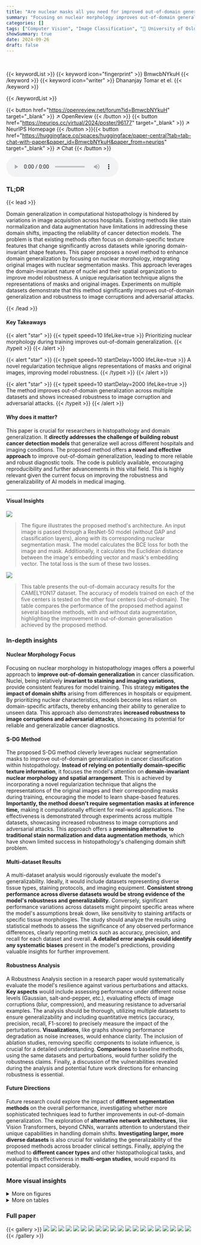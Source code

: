 ```yaml
---
title: "Are nuclear masks all you need for improved out-of-domain generalisation? A closer look at cancer classification in histopathology"
summary: "Focusing on nuclear morphology improves out-of-domain generalization in cancer classification from histopathology images by leveraging nuclear segmentation masks during training."
categories: []
tags: ["Computer Vision", "Image Classification", "🏢 University of Oslo",]
showSummary: true
date: 2024-09-26
draft: false
---
```


<br>

{{< keywordList >}}
{{< keyword icon="fingerprint" >}} BmwcbNYkuH {{< /keyword >}}
{{< keyword icon="writer" >}} Dhananjay Tomar et el. {{< /keyword >}}
 
{{< /keywordList >}}

{{< button href="https://openreview.net/forum?id=BmwcbNYkuH" target="_blank" >}}
↗ OpenReview
{{< /button >}}
{{< button href="https://neurips.cc/virtual/2024/poster/96177" target="_blank" >}}
↗ NeurIPS Homepage
{{< /button >}}{{< button href="https://huggingface.co/spaces/huggingface/paper-central?tab=tab-chat-with-paper&paper_id=BmwcbNYkuH&paper_from=neurips" target="_blank" >}}
↗ Chat
{{< /button >}}



<audio controls>
    <source src="https://ai-paper-reviewer.com/BmwcbNYkuH/podcast.wav" type="audio/wav">
    Your browser does not support the audio element.
</audio>


### TL;DR


{{< lead >}}

Domain generalization in computational histopathology is hindered by variations in image acquisition across hospitals.  Existing methods like stain normalization and data augmentation have limitations in addressing these domain shifts, impacting the reliability of cancer detection models. The problem is that existing methods often focus on domain-specific texture features that change significantly across datasets while ignoring domain-invariant shape features. This paper proposes a novel method to enhance domain generalization by focusing on nuclear morphology, integrating original images with nuclear segmentation masks. This approach leverages the domain-invariant nature of nuclei and their spatial organization to improve model robustness. A unique regularisation technique aligns the representations of masks and original images. Experiments on multiple datasets demonstrate that this method significantly improves out-of-domain generalization and robustness to image corruptions and adversarial attacks.

{{< /lead >}}


#### Key Takeaways

{{< alert "star" >}}
{{< typeit speed=10 lifeLike=true >}} Prioritizing nuclear morphology during training improves out-of-domain generalization. {{< /typeit >}}
{{< /alert >}}

{{< alert "star" >}}
{{< typeit speed=10 startDelay=1000 lifeLike=true >}} A novel regularization technique aligns representations of masks and original images, improving model robustness. {{< /typeit >}}
{{< /alert >}}

{{< alert "star" >}}
{{< typeit speed=10 startDelay=2000 lifeLike=true >}} The method improves out-of-domain generalization across multiple datasets and shows increased robustness to image corruption and adversarial attacks. {{< /typeit >}}
{{< /alert >}}

#### Why does it matter?
This paper is crucial for researchers in histopathology and domain generalization.  It **directly addresses the challenge of building robust cancer detection models** that generalize well across different hospitals and imaging conditions. The proposed method offers **a novel and effective approach** to improve out-of-domain generalization, leading to more reliable and robust diagnostic tools.  The code is publicly available, encouraging reproducibility and further advancements in this vital field. This is highly relevant given the current focus on improving the robustness and generalizability of AI models in medical imaging.

------
#### Visual Insights



![](https://ai-paper-reviewer.com/BmwcbNYkuH/figures_3_1.jpg)

> The figure illustrates the proposed method's architecture.  An input image is passed through a ResNet-50 model (without GAP and classification layers), along with its corresponding nuclear segmentation mask. The model calculates the BCE loss for both the image and mask.  Additionally, it calculates the Euclidean distance between the image's embedding vector and mask's embedding vector. The total loss is the sum of these two losses.





![](https://ai-paper-reviewer.com/BmwcbNYkuH/tables_5_1.jpg)

> This table presents the out-of-domain accuracy results for the CAMELYON17 dataset.  The accuracy of models trained on each of the five centers is tested on the other four centers (out-of-domain). The table compares the performance of the proposed method against several baseline methods, with and without data augmentation, highlighting the improvement in out-of-domain generalisation achieved by the proposed method.





### In-depth insights


#### Nuclear Morphology Focus
Focusing on nuclear morphology in histopathology images offers a powerful approach to **improve out-of-domain generalization** in cancer classification.  Nuclei, being relatively **invariant to staining and imaging variations**, provide consistent features for model training.  This strategy **mitigates the impact of domain shifts** arising from differences in hospitals or equipment.  By prioritizing nuclear characteristics, models become less reliant on domain-specific artifacts, thereby enhancing their ability to generalize to unseen data.  This approach also demonstrates **increased robustness to image corruptions and adversarial attacks**, showcasing its potential for reliable and generalizable cancer diagnostics.

#### S-DG Method
The proposed S-DG method cleverly leverages nuclear segmentation masks to improve out-of-domain generalization in cancer classification within histopathology.  **Instead of relying on potentially domain-specific texture information**, it focuses the model's attention on **domain-invariant nuclear morphology and spatial arrangement**.  This is achieved by incorporating a novel regularization technique that aligns the representations of the original images and their corresponding masks during training, encouraging the model to learn shape-based features. **Importantly, the method doesn't require segmentation masks at inference time,** making it computationally efficient for real-world applications.  The effectiveness is demonstrated through experiments across multiple datasets, showcasing increased robustness to image corruptions and adversarial attacks.  This approach offers a **promising alternative to traditional stain normalization and data augmentation methods**, which have shown limited success in histopathology's challenging domain shift problem.

#### Multi-dataset Results
A multi-dataset analysis would rigorously evaluate the model's generalizability.  Ideally, it would include datasets representing diverse tissue types, staining protocols, and imaging equipment. **Consistent strong performance across diverse datasets would be strong evidence of the model's robustness and generalizability.** Conversely, significant performance variations across datasets might pinpoint specific areas where the model's assumptions break down, like sensitivity to staining artifacts or specific tissue morphologies. The study should analyze the results using statistical methods to assess the significance of any observed performance differences, clearly reporting metrics such as accuracy, precision, and recall for each dataset and overall. **A detailed error analysis could identify any systematic biases** present in the model's predictions, providing valuable insights for further improvement.

#### Robustness Analysis
A Robustness Analysis section in a research paper would systematically evaluate the model's resilience against various perturbations and attacks.  **Key aspects** would include assessing performance under different noise levels (Gaussian, salt-and-pepper, etc.), evaluating effects of image corruptions (blur, compression), and measuring resistance to adversarial examples.  The analysis should be thorough, utilizing multiple datasets to ensure generalizability and including quantitative metrics (accuracy, precision, recall, F1-score) to precisely measure the impact of the perturbations.  **Visualizations**, like graphs showing performance degradation as noise increases, would enhance clarity. The inclusion of ablation studies, removing specific components to isolate influence, is crucial for a detailed understanding.  **Comparisons** to baseline methods, using the same datasets and perturbations, would further solidify the robustness claims.  Finally, a discussion of the vulnerabilities revealed during the analysis and potential future work directions for enhancing robustness is essential.

#### Future Directions
Future research could explore the impact of **different segmentation methods** on the overall performance, investigating whether more sophisticated techniques lead to further improvements in out-of-domain generalization.  The exploration of **alternative network architectures**, like Vision Transformers, beyond CNNs, warrants attention to understand their unique capabilities in handling domain shifts.  **Investigating larger, more diverse datasets** is also crucial for validating the generalizability of the proposed methods across broader clinical settings.  Finally, applying the method to **different cancer types** and other histopathological tasks, and evaluating its effectiveness in **multi-organ studies**, would expand its potential impact considerably.


### More visual insights

<details>
<summary>More on figures
</summary>


![](https://ai-paper-reviewer.com/BmwcbNYkuH/figures_7_1.jpg)

> This figure illustrates the proposed method's architecture.  The input is either an H&E stained image or that same image multiplied by its nuclear segmentation mask (with 50% probability). Both the image and the mask are passed through a ResNet-50 network (without GAP and classification layers). The network produces embedding vectors for both the image and the mask. The method minimizes the Binary Cross-Entropy (BCE) loss for both inputs and the Euclidean distance between their embedding vectors. This encourages the network to learn features that are shared by the original image and the mask, prioritizing the nuclei.


![](https://ai-paper-reviewer.com/BmwcbNYkuH/figures_8_1.jpg)

> The figure illustrates the proposed method's architecture.  An input image (with a 50% chance of being multiplied by its corresponding nuclear segmentation mask) and the mask itself are fed into a ResNet-50 network. The network outputs embedding vectors for both the image and the mask. The method minimizes both the Binary Cross-Entropy (BCE) loss for image and mask classification and the L2 distance between the embedding vectors, encouraging alignment between image and mask representations.


![](https://ai-paper-reviewer.com/BmwcbNYkuH/figures_9_1.jpg)

> This figure illustrates the proposed method's architecture.  The input is either the original image or the original image multiplied by its nuclear segmentation mask (with 50% probability for each). Both the image and the mask are passed through a ResNet-50 network. The network outputs embedding vectors for both. The loss function minimizes both the binary cross-entropy between the network's predictions and ground truth for both the image and the mask, and also the Euclidean distance between the two embedding vectors.  This approach encourages the network to learn features that align between the original image and its mask, prioritizing nuclear morphology.


![](https://ai-paper-reviewer.com/BmwcbNYkuH/figures_24_1.jpg)

> The figure illustrates the proposed method's architecture.  An input image (or the image multiplied by its nuclear segmentation mask with 50% probability) and its corresponding mask are fed into a ResNet-50 network. The network generates embedding vectors for both the image and mask. The method minimizes the Binary Cross-Entropy (BCE) loss for both the image and the mask, and also minimizes the L2 distance between the embedding vectors. This encourages the network to learn features from both the image and mask that are related to the nuclei and helps to improve out-of-domain generalization.


![](https://ai-paper-reviewer.com/BmwcbNYkuH/figures_25_1.jpg)

> The figure illustrates the proposed method's architecture.  The input image (or, with 50% probability, the image multiplied by its nuclear segmentation mask) and its corresponding mask are fed into a ResNet-50 network. The network outputs embedding vectors for both the image and the mask, and the method minimizes the Binary Cross-Entropy loss for both, as well as the L2 distance between the two embedding vectors. This encourages the network to focus on the features present in the nuclear masks, improving out-of-domain generalization.


![](https://ai-paper-reviewer.com/BmwcbNYkuH/figures_26_1.jpg)

> The figure illustrates the proposed method's architecture.  An input image, optionally multiplied by its nuclear segmentation mask, and the corresponding mask are fed into a ResNet-50 network. The network generates embeddings for both the image and mask.  The model minimizes the Binary Cross-Entropy loss for both inputs and also minimizes the L2 distance between the image and mask embeddings. This encourages the network to focus on nuclear morphology and organization.


</details>




<details>
<summary>More on tables
</summary>


![](https://ai-paper-reviewer.com/BmwcbNYkuH/tables_6_1.jpg)
> This table presents the out-of-domain accuracy results for the CAMELYON17 dataset.  The models were trained on one of five centers and tested on the remaining four. The table compares the performance of the proposed method against several baselines, including different data augmentation and stain normalization techniques.  The results show the average accuracy and standard deviation across ten trials for each method and center.  Statistical significance is noted for the comparison of the proposed method against one specific baseline.

![](https://ai-paper-reviewer.com/BmwcbNYkuH/tables_6_2.jpg)
> This table presents the out-of-domain accuracy results on the CAMELYON17 dataset.  The dataset is split into five centers, each serving as a separate training domain. The table compares the performance of several methods (ERM, Macenko, HoVerNet, RandSNA, RSC, L2D, Ours, and their augmentations) across these five centers.  The 'Ours' method represents the proposed method from the paper, with variants showing effects of regularization and data augmentation.  The average accuracy across all five centers is shown for each method, allowing for a comparison of generalization performance.

![](https://ai-paper-reviewer.com/BmwcbNYkuH/tables_15_1.jpg)
> This table presents the out-of-domain accuracy results for the CAMELYON17 dataset.  The models were trained on one of five medical centers (each considered a different domain) and tested on the remaining four.  The table compares the performance of the proposed method against several baselines, including stain normalization and data augmentation techniques.  The results show the average accuracy across the four test domains for each training domain, indicating the generalizability of each model.

![](https://ai-paper-reviewer.com/BmwcbNYkuH/tables_15_2.jpg)
> This table presents the out-of-domain accuracy results on the CAMELYON17 dataset.  The dataset is split into five centers, each serving as a separate training domain. The table shows the performance of various methods (including the proposed method) on each of the test centers (out-of-domain). The best and second-best performing methods are highlighted for each center.  Statistical significance is noted between the proposed method and a key baseline (L2D-Aug).  Variations of the proposed method are included for ablation study.

![](https://ai-paper-reviewer.com/BmwcbNYkuH/tables_15_3.jpg)
> This table presents the out-of-domain accuracy results on the CAMELYON17 dataset.  The dataset is split into five centers, each serving as a separate training domain. The table shows the performance of different methods, including the proposed method, on each test domain.  The best performing method is highlighted in bold for each center. The average accuracy across all centers is also shown.  A statistical significance test is mentioned, indicating a high significance between the proposed method and one of the baselines.

![](https://ai-paper-reviewer.com/BmwcbNYkuH/tables_16_1.jpg)
> This table presents the out-of-domain accuracy results on the CAMELYON17 dataset.  The models were trained on data from one of five different medical centers (Centre 0-4) and tested on data from the remaining four centers.  The table compares the performance of several methods, including the proposed method, across these different centers.  The best and second-best accuracies are highlighted for each centre.  A statistical significance test is also reported comparing the proposed method with a baseline method.

![](https://ai-paper-reviewer.com/BmwcbNYkuH/tables_16_2.jpg)
> This table presents the out-of-domain accuracy results on the CAMELYON17 dataset.  The dataset is split into five centers (domains), and the table shows the performance of several methods trained on each center when tested on the other four centers.  The methods include several baselines (ERM, Macenko, HoVerNet, RandSNA, RSC, L2D) and the proposed method.  The results are shown with and without data augmentation.  The table highlights the best performing method for each center and provides a statistical comparison between the proposed method and L2D with augmentation.

![](https://ai-paper-reviewer.com/BmwcbNYkuH/tables_16_3.jpg)
> This table shows the out-of-domain accuracy results on the CAMELYON17 dataset.  The models were trained on one of five centers and tested on the remaining four.  The table compares the performance of the proposed method against several baseline methods, including ERM (Empirical Risk Minimization), Macenko stain normalization, HoVerNet, RandSNA, RSC, and L2D.  The results are presented with and without data augmentation, highlighting the impact of the proposed method on improving out-of-domain generalization.

![](https://ai-paper-reviewer.com/BmwcbNYkuH/tables_17_1.jpg)
> This table presents the out-of-domain accuracy results for the CAMELYON17 dataset.  The results are broken down by the training center (Centre-0 through Centre-4) for various methods, including baselines (ERM, Macenko, HoverNet, RandSNA, RSC, L2D) and the proposed method (Ours).  Augmented versions of the methods are also included. The table highlights the superior performance of the proposed method, particularly when augmented data is used, and showcases its statistical significance (p-value).

![](https://ai-paper-reviewer.com/BmwcbNYkuH/tables_17_2.jpg)
> This table presents the out-of-domain accuracy results for the CAMELYON17 dataset.  The models were trained on one of five centers (Centre 0-4) and then tested on the remaining four centers.  The table compares the proposed method ('Ours') against several baselines (ERM, Macenko, HoverNet, RandSNA, RSC, L2D), both with and without data augmentation.  The results show the average accuracy across the four test centers and highlight the superior performance of the proposed method, particularly when data augmentation is used.

![](https://ai-paper-reviewer.com/BmwcbNYkuH/tables_17_3.jpg)
> This table presents the out-of-domain accuracy results for the CAMELYON17 dataset.  The dataset is split into five centers, each used to train a model, and then tested on the remaining four centers.  The table compares the performance of different methods, including the proposed method, various baselines, and augmented versions, demonstrating the superior out-of-domain generalization capability of the proposed method. The statistical significance of the difference between the proposed method and a key baseline (L2D-Aug) is also noted. 

![](https://ai-paper-reviewer.com/BmwcbNYkuH/tables_18_1.jpg)
> This table presents the out-of-domain accuracy results on the CAMELYON17 dataset.  It compares the performance of the proposed method against several baseline methods across five different centers (considered as separate domains). The table shows the average accuracy and standard deviation for each method in each center, highlighting the best and second-best performing methods.  The statistical significance of the difference between the proposed method and L2D-Aug is noted, indicating a strong improvement in out-of-domain generalization by the proposed method.

![](https://ai-paper-reviewer.com/BmwcbNYkuH/tables_18_2.jpg)
> This table presents the out-of-domain accuracy results on the CAMELYON17 dataset.  The dataset is split into five centers, each treated as a separate domain.  The table shows the performance of various methods (ERM, Macenko, HoVerNet, RandSNA, RSC, L2D, and the proposed 'Ours' method) for each center when trained on a single center and tested on the others (out-of-domain).  The best and second-best results for each center are highlighted. Several variations of the proposed method are included, illustrating the impact of different components and data augmentation strategies.  Statistical significance between L2D-Aug and Ours-Aug is noted.

![](https://ai-paper-reviewer.com/BmwcbNYkuH/tables_18_3.jpg)
> This table shows the out-of-domain accuracy results on the CAMELYON17 dataset.  The dataset is split into five centers, each treated as a separate domain. The table presents the classification accuracy of different models trained on each center and tested on the other four centers (out-of-domain). It compares several methods including ERM (Empirical Risk Minimization), Macenko stain normalization, HoVerNet, RandStainNA, RSC, L2D, and the proposed method ('Ours').  Different variations of the proposed method are also included. The average accuracy across all centers is reported, along with statistical significance (p-value) of the difference between L2D-Aug and Ours-Aug.

![](https://ai-paper-reviewer.com/BmwcbNYkuH/tables_19_1.jpg)
> This table presents the out-of-domain accuracy results on the CAMELYON17 dataset.  The models were trained on one of five centers (Centre 0-4) and tested on the remaining four centers. The table shows the average accuracy and standard deviation across ten models trained per center and method.  Different domain generalization methods (ERM, Macenko, HoVerNet, RandSNA, RSC, L2D, Ours) are compared, both with and without data augmentation. The 'Ours' method refers to the proposed approach in the paper, which uses nuclear segmentation masks during training. The table highlights the significantly better performance of the proposed method, especially when combined with augmentation, demonstrating its enhanced out-of-domain generalization capabilities.

![](https://ai-paper-reviewer.com/BmwcbNYkuH/tables_19_2.jpg)
> This table presents the out-of-domain accuracy results on the CAMELYON17 dataset.  Each column represents a different training center (domain), and each row shows the performance of a different method.  The best and second-best accuracies are highlighted in bold and italics, respectively.  The table also includes results for variations of the proposed method ('Ours') to analyze the impact of specific components.  Statistical significance testing (paired t-test) is reported for the comparison between 'L2D-Aug' and 'Ours-Aug'.

![](https://ai-paper-reviewer.com/BmwcbNYkuH/tables_19_3.jpg)
> This table presents the out-of-domain accuracy results for the CAMELYON17 dataset.  The model is trained on one of the five centers and tested on the other four. The best performing method is compared with several baselines. Note that the table highlights the impact of using augmentation and the proposed regularization technique.

![](https://ai-paper-reviewer.com/BmwcbNYkuH/tables_20_1.jpg)
> This table presents the out-of-domain accuracy results for the CAMELYON17 dataset.  The dataset is split into five centers, each acting as a different domain. Models are trained on a single center and tested on the remaining four.  The table compares the performance of several methods, including the proposed method ('Ours'), highlighting the improvement in out-of-domain generalization achieved using different data augmentation techniques and regularization strategies.  Statistical significance (p-value) between the proposed method and a key comparison method (L2D-Aug) is also reported.

![](https://ai-paper-reviewer.com/BmwcbNYkuH/tables_20_2.jpg)
> This table presents the out-of-domain accuracy results for the CAMELYON17 dataset.  The dataset is split into five centres, each serving as a separate training domain. The table shows the accuracy of models trained on one centre when tested on the other four centres (out-of-domain). Multiple methods are compared, including a baseline (ERM), stain normalization methods, and existing single-domain generalization methods.  The proposed method ('Ours') and its variations (with and without regularization, and with different data augmentation strategies) are also evaluated, demonstrating improved out-of-domain generalization performance compared to other approaches. The statistical significance of the difference between the proposed method and L2D-Aug is also highlighted. 

![](https://ai-paper-reviewer.com/BmwcbNYkuH/tables_20_3.jpg)
> This table presents the out-of-domain accuracy results on the CAMELYON17 dataset.  The dataset is split into five centers, each treated as a separate domain.  The table shows the accuracy of models trained on each center when tested on the other four centers.  The results are compared across different methods: ERM (Empirical Risk Minimization), Macenko stain normalization, HoVerNet, RandSNA (Random Stain Normalization and Augmentation), RSC (Representation Self-Challenging), L2D (Learning to Diversify), and the proposed 'Ours' method.  Variations of the proposed method are also included (e.g., without l2-regularization or mask-only).  The table highlights the best and second-best performing methods for each center, and statistically significant differences (p<0.00002) between L2D-Aug and Ours-Aug are reported.

![](https://ai-paper-reviewer.com/BmwcbNYkuH/tables_21_1.jpg)
> This table shows the out-of-domain accuracy results on the CAMELYON17 dataset.  The dataset is split into five centers, and each center's data is used to train a model, which is then tested on the data from the other four centers (out-of-domain). The table compares several methods, including the proposed method, stain normalization, and data augmentation techniques, showing the average accuracy across all five test centers. The best performing method for each center is highlighted in bold, indicating the superior generalisation capabilities of the proposed method.

![](https://ai-paper-reviewer.com/BmwcbNYkuH/tables_21_2.jpg)
> This table presents the out-of-domain accuracy results on the CAMELYON17 dataset.  The dataset is split into five centers, each treated as a separate domain. Models are trained on a single center and tested on the other four centers. The table compares the performance of several methods, including the proposed method,  across the different centers.  The 'Ours' method shows consistently high accuracy compared to baselines and other techniques.  The augmented versions of methods are marked with '-Aug'.

![](https://ai-paper-reviewer.com/BmwcbNYkuH/tables_21_3.jpg)
> This table presents the out-of-domain accuracy results on the CAMELYON17 dataset.  The dataset is split into five centers (columns), each serving as a training domain. The model trained on one center is then evaluated on the remaining four centers. The best and second-best accuracies are highlighted for comparison. Different methods, including baselines and the proposed method (Ours), are compared with and without data augmentation.

![](https://ai-paper-reviewer.com/BmwcbNYkuH/tables_22_1.jpg)
> This table presents the out-of-domain accuracy results for the CAMELYON17 dataset.  The models were trained on one of five different medical centers (each considered a separate domain), and then tested on the remaining four centers.  The table shows the average accuracy and standard deviation across ten models for each training center and method.  It compares the proposed method's performance against several established single-domain generalization methods.

![](https://ai-paper-reviewer.com/BmwcbNYkuH/tables_22_2.jpg)
> This table presents the out-of-domain accuracy results on the CAMELYON17 dataset.  The dataset is split into five centers, each treated as a separate domain.  Models trained on one center are tested on the other four. The table shows the performance of several methods including the proposed method. The best and second-best accuracies for each center are highlighted, and the average accuracy across centers is also shown.  The table also compares results with and without data augmentation and with and without the use of l2-regularization.  Statistical significance is noted.

![](https://ai-paper-reviewer.com/BmwcbNYkuH/tables_22_3.jpg)
> This table presents the out-of-domain accuracy results on the CAMELYON17 dataset.  The dataset is split into five centers, each serving as a training domain.  Models trained on one center are then tested on the remaining four centers to evaluate out-of-domain generalization performance. The table compares various methods, including the proposed method and several baselines, showing the mean accuracy and standard deviation across ten trials.  The best-performing method for each center is highlighted.

![](https://ai-paper-reviewer.com/BmwcbNYkuH/tables_22_4.jpg)
> This table shows the results of combining two single-domain generalization methods (L2D and RSC) with the proposed method on the CAMELYON17 dataset.  The best performing method for each center is highlighted. The table demonstrates the impact of combining different methods on the overall accuracy.  The use of photometric augmentations is consistent across all experiments.

![](https://ai-paper-reviewer.com/BmwcbNYkuH/tables_23_1.jpg)
> This table presents the out-of-domain accuracy results for the CAMELYON17 dataset.  The dataset is split into five centers, each serving as a training domain. For each center, multiple models are trained using different methods (ERM, Macenko, HoVerNet, RandSNA, RSC, L2D, and the proposed 'Ours' method), and their performance is evaluated on the remaining four centers as out-of-domain datasets.  The table highlights the best and second-best performing methods for each center and provides the average accuracy across all centers. The effect of data augmentation on the performance is also shown by comparing methods with and without augmentation ('-Aug'). Statistical significance between the proposed 'Ours' and L2D methods is noted.

![](https://ai-paper-reviewer.com/BmwcbNYkuH/tables_23_2.jpg)
> This table compares the performance of different methods for out-of-domain generalization on the CAMELYON17 dataset using a ViT-Tiny model.  It includes results for ERM, RandStainNA (RSNA), DDCA, L2D, and the proposed method.  The table shows the accuracy for each of the five centers in CAMELYON17, the average accuracy across all centers, and the average accuracy excluding Center 4. Photometric augmentations were used for all methods.

![](https://ai-paper-reviewer.com/BmwcbNYkuH/tables_23_3.jpg)
> This table presents the results of an experiment comparing different methods for out-of-domain generalization using a ViT-Tiny model on the Ocelot dataset. The methods compared include ERM, RSNA, DDCA, L2D and the proposed method. The table shows the accuracy for each method on five different centers (Centre-0 to Centre-4), the average accuracy across all centers, and the average accuracy excluding Centre-4.

</details>




### Full paper

{{< gallery >}}
<img src="https://ai-paper-reviewer.com/BmwcbNYkuH/1.png" class="grid-w50 md:grid-w33 xl:grid-w25" />
<img src="https://ai-paper-reviewer.com/BmwcbNYkuH/2.png" class="grid-w50 md:grid-w33 xl:grid-w25" />
<img src="https://ai-paper-reviewer.com/BmwcbNYkuH/3.png" class="grid-w50 md:grid-w33 xl:grid-w25" />
<img src="https://ai-paper-reviewer.com/BmwcbNYkuH/4.png" class="grid-w50 md:grid-w33 xl:grid-w25" />
<img src="https://ai-paper-reviewer.com/BmwcbNYkuH/5.png" class="grid-w50 md:grid-w33 xl:grid-w25" />
<img src="https://ai-paper-reviewer.com/BmwcbNYkuH/6.png" class="grid-w50 md:grid-w33 xl:grid-w25" />
<img src="https://ai-paper-reviewer.com/BmwcbNYkuH/7.png" class="grid-w50 md:grid-w33 xl:grid-w25" />
<img src="https://ai-paper-reviewer.com/BmwcbNYkuH/8.png" class="grid-w50 md:grid-w33 xl:grid-w25" />
<img src="https://ai-paper-reviewer.com/BmwcbNYkuH/9.png" class="grid-w50 md:grid-w33 xl:grid-w25" />
<img src="https://ai-paper-reviewer.com/BmwcbNYkuH/10.png" class="grid-w50 md:grid-w33 xl:grid-w25" />
<img src="https://ai-paper-reviewer.com/BmwcbNYkuH/11.png" class="grid-w50 md:grid-w33 xl:grid-w25" />
<img src="https://ai-paper-reviewer.com/BmwcbNYkuH/12.png" class="grid-w50 md:grid-w33 xl:grid-w25" />
<img src="https://ai-paper-reviewer.com/BmwcbNYkuH/13.png" class="grid-w50 md:grid-w33 xl:grid-w25" />
<img src="https://ai-paper-reviewer.com/BmwcbNYkuH/14.png" class="grid-w50 md:grid-w33 xl:grid-w25" />
<img src="https://ai-paper-reviewer.com/BmwcbNYkuH/15.png" class="grid-w50 md:grid-w33 xl:grid-w25" />
<img src="https://ai-paper-reviewer.com/BmwcbNYkuH/16.png" class="grid-w50 md:grid-w33 xl:grid-w25" />
<img src="https://ai-paper-reviewer.com/BmwcbNYkuH/17.png" class="grid-w50 md:grid-w33 xl:grid-w25" />
<img src="https://ai-paper-reviewer.com/BmwcbNYkuH/18.png" class="grid-w50 md:grid-w33 xl:grid-w25" />
<img src="https://ai-paper-reviewer.com/BmwcbNYkuH/19.png" class="grid-w50 md:grid-w33 xl:grid-w25" />
<img src="https://ai-paper-reviewer.com/BmwcbNYkuH/20.png" class="grid-w50 md:grid-w33 xl:grid-w25" />
{{< /gallery >}}